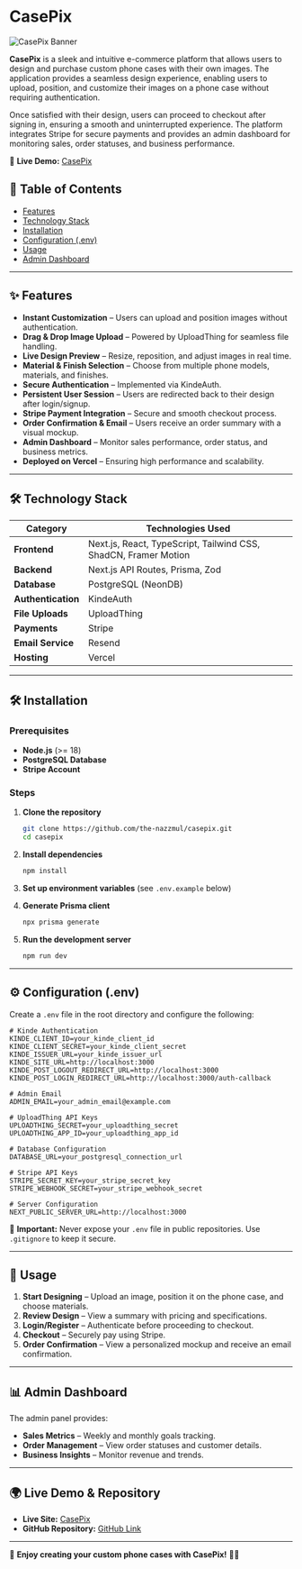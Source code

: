 # CasePix

![CasePix Banner](https://casepix.vercel.app/thumbnail.png)

**CasePix** is a sleek and intuitive e-commerce platform that allows users to design and purchase custom phone cases with their own images. The application provides a seamless design experience, enabling users to upload, position, and customize their images on a phone case without requiring authentication.

Once satisfied with their design, users can proceed to checkout after signing in, ensuring a smooth and uninterrupted experience. The platform integrates Stripe for secure payments and provides an admin dashboard for monitoring sales, order statuses, and business performance.

🚀 **Live Demo:** [CasePix](https://casepix.vercel.app/)

## 📖 Table of Contents

- [Features](#features)
- [Technology Stack](#technology-stack)
- [Installation](#installation)
- [Configuration (.env)](#configuration-env)
- [Usage](#usage)
- [Admin Dashboard](#admin-dashboard)

---

## ✨ Features

- **Instant Customization** – Users can upload and position images without authentication.
- **Drag & Drop Image Upload** – Powered by UploadThing for seamless file handling.
- **Live Design Preview** – Resize, reposition, and adjust images in real time.
- **Material & Finish Selection** – Choose from multiple phone models, materials, and finishes.
- **Secure Authentication** – Implemented via KindeAuth.
- **Persistent User Session** – Users are redirected back to their design after login/signup.
- **Stripe Payment Integration** – Secure and smooth checkout process.
- **Order Confirmation & Email** – Users receive an order summary with a visual mockup.
- **Admin Dashboard** – Monitor sales performance, order status, and business metrics.
- **Deployed on Vercel** – Ensuring high performance and scalability.

---

## 🛠️ Technology Stack

| Category           | Technologies Used                                               |
| ------------------ | --------------------------------------------------------------- |
| **Frontend**       | Next.js, React, TypeScript, Tailwind CSS, ShadCN, Framer Motion |
| **Backend**        | Next.js API Routes, Prisma, Zod                                 |
| **Database**       | PostgreSQL (NeonDB)                                             |
| **Authentication** | KindeAuth                                                       |
| **File Uploads**   | UploadThing                                                     |
| **Payments**       | Stripe                                                          |
| **Email Service**  | Resend                                                          |
| **Hosting**        | Vercel                                                          |

---

## 🛠 Installation

### Prerequisites

- **Node.js** (>= 18)
- **PostgreSQL Database**
- **Stripe Account**

### Steps

1. **Clone the repository**

   ```sh
   git clone https://github.com/the-nazzmul/casepix.git
   cd casepix
   ```

2. **Install dependencies**

   ```sh
   npm install
   ```

3. **Set up environment variables** (see `.env.example` below)

4. **Generate Prisma client**

   ```sh
   npx prisma generate
   ```

5. **Run the development server**
   ```sh
   npm run dev
   ```

---

## ⚙️ Configuration (.env)

Create a `.env` file in the root directory and configure the following:

```env
# Kinde Authentication
KINDE_CLIENT_ID=your_kinde_client_id
KINDE_CLIENT_SECRET=your_kinde_client_secret
KINDE_ISSUER_URL=your_kinde_issuer_url
KINDE_SITE_URL=http://localhost:3000
KINDE_POST_LOGOUT_REDIRECT_URL=http://localhost:3000
KINDE_POST_LOGIN_REDIRECT_URL=http://localhost:3000/auth-callback

# Admin Email
ADMIN_EMAIL=your_admin_email@example.com

# UploadThing API Keys
UPLOADTHING_SECRET=your_uploadthing_secret
UPLOADTHING_APP_ID=your_uploadthing_app_id

# Database Configuration
DATABASE_URL=your_postgresql_connection_url

# Stripe API Keys
STRIPE_SECRET_KEY=your_stripe_secret_key
STRIPE_WEBHOOK_SECRET=your_stripe_webhook_secret

# Server Configuration
NEXT_PUBLIC_SERVER_URL=http://localhost:3000
```

🚨 **Important:** Never expose your `.env` file in public repositories. Use `.gitignore` to keep it secure.

---

## 🚀 Usage

1. **Start Designing** – Upload an image, position it on the phone case, and choose materials.
2. **Review Design** – View a summary with pricing and specifications.
3. **Login/Register** – Authenticate before proceeding to checkout.
4. **Checkout** – Securely pay using Stripe.
5. **Order Confirmation** – View a personalized mockup and receive an email confirmation.

---

## 📊 Admin Dashboard

The admin panel provides:

- **Sales Metrics** – Weekly and monthly goals tracking.
- **Order Management** – View order statuses and customer details.
- **Business Insights** – Monitor revenue and trends.

---

## 🌍 Live Demo & Repository

- **Live Site:** [CasePix](https://casepix.vercel.app/)
- **GitHub Repository:** [GitHub Link](https://github.com/yourusername/casepix)

---

🚀 **Enjoy creating your custom phone cases with CasePix!** 🎨📱

